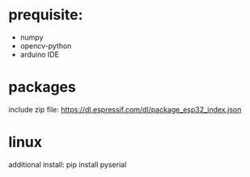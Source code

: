 # prequisite:
- numpy
- opencv-python
- arduino IDE

# packages
include zip file: https://dl.espressif.com/dl/package_esp32_index.json

# linux
additional install: pip install pyserial
